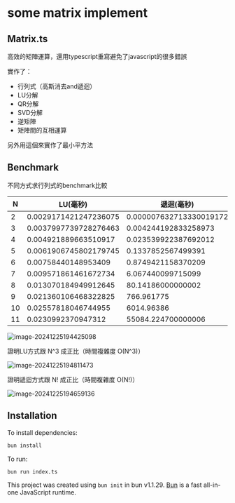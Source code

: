 # some matrix implement

## Matrix.ts

高效的矩陣運算，還用typescript重寫避免了javascript的很多錯誤

實作了：

- 行列式（高斯消去and遞迴）
- LU分解
- QR分解
- SVD分解
- 逆矩陣
- 矩陣間的互相運算

另外用這個來實作了最小平方法

## Benchmark

不同方式求行列式的benchmark比較

| N | LU(毫秒) | 遞迴(毫秒) |
| - | - | - |
| 2 | 0.0029171421247236075 | 0.000007632713330019172 |
| 3 | 0.0037997739728276463 | 0.004244192833258973 |
| 4 | 0.004921889663510917 | 0.023539922387692012 |
| 5 | 0.0061906745802179745 | 0.1337852567499391 |
| 6 | 0.00758440148953409 | 0.8749421158370209 |
| 7 | 0.009571861461672734 | 6.067440099715099 |
| 8 | 0.013070184949912645 | 80.14186000000002 |
| 9 | 0.021360106468322825 | 766.961775 |
| 10 | 0.02557818046744955 | 6014.96386 |
| 11 | 0.0230992370947312 | 55084.224700000006 |

![image-20241225194425098](https://files.catbox.moe/gcx5eu.png)

證明LU方式跟 N^3 成正比（時間複雜度 O(N^3)）

![image-20241225194811473](https://files.catbox.moe/0l6bfc.png)

證明遞迴方式跟 N! 成正比（時間複雜度 O(N!)）

![image-20241225194659136](https://files.catbox.moe/6qhyu9.png)

## Installation

To install dependencies:

```bash
bun install
```

To run:

```bash
bun run index.ts
```

This project was created using `bun init` in bun v1.1.29. [Bun](https://bun.sh) is a fast all-in-one JavaScript runtime.
